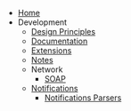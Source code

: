 * [Home](/)
* Development
  * [Design Principles](/dev/design_principles)
  * [Documentation](/dev/documentation)
  * [Extensions](/dev/extensions)
  * [Notes](/dev/notes)
  * Network
    * [SOAP](/dev/network/soap)
  * [Notifications](/dev/notifications/notifications)
    * [Notifications Parsers](/dev/notifications/notifications_parsers)
